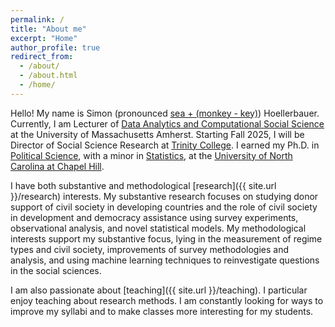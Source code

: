 ```yaml
---
permalink: /
title: "About me"
excerpt: "Home"
author_profile: true
redirect_from:
  - /about/
  - /about.html
  - /home/
---
```


Hello! My name is Simon (pronounced [sea + (monkey - key)](https://translate.google.com/?sl=en&tl=de&text=simon&op=translate)) Hoellerbauer. Currently, I am Lecturer of [Data Analytics and Computational Social Science](https://www.umass.edu/social-sciences/academics/dacss) at the University of Massachusetts Amherst. Starting Fall 2025, I will be Director of Social Science Research at [Trinity College](https://www.trincoll.edu/).
I earned my Ph.D. in [Political Science](https://politicalscience.unc.edu/), with a minor in [Statistics](https://stor.unc.edu/), at the [University of North Carolina at Chapel Hill](https://www.unc.edu/).

I have both substantive and methodological [research]({{ site.url }}/research) interests. My substantive research focuses on studying donor support of civil society in developing countries and the role of civil society in development and democracy assistance using survey experiments, observational analysis, and novel statistical models. My methodological interests support my substantive focus, lying in the measurement of regime types and civil society, improvements of survey methodologies and analysis, and using machine learning techniques to reinvestigate questions in the social sciences.

I am also passionate about [teaching]({{ site.url }}/teaching). I particular enjoy teaching about research methods. I am constantly looking for ways to improve my syllabi and to make classes more interesting for my students.
